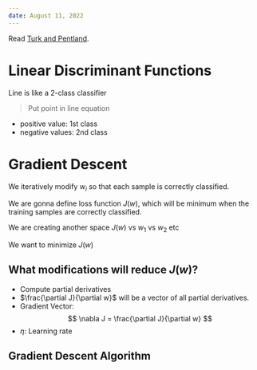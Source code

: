 ```yaml
---
date: August 11, 2022
---
```


Read [Turk and Pentland](https://www.face-rec.org/algorithms/PCA/jcn.pdf).

# Linear Discriminant Functions

Line is like a 2-class classifier

> Put point in line equation 

- positive value: 1st class
- negative values: 2nd class

# Gradient Descent

We iteratively modify $w_i$ so that each sample is correctly classified.

We are gonna define loss function $J(w)$, which will be minimum when the training samples are correctly classified.

We are creating another space $J(w)$ vs $w_1$ vs $w_2$ etc

We want to minimize $J(w)$ 

## What modifications will reduce $J(w)$?

- Compute partial derivatives
- $\frac{\partial J}{\partial w}$ will be a vector of all partial derivatives.
- Gradient Vector: $$
\nabla J = \frac{\partial J}{\partial w}
$$ 
- $\eta$: Learning rate


## Gradient Descent Algorithm 


